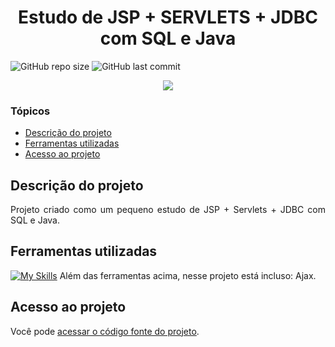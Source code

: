# <h1 align="center"> Estudo de JSP + SERVLETS + JDBC com SQL e Java </h1>
![GitHub repo size](https://img.shields.io/github/repo-size/PedroQueiroz1/EstudoDeJSPeServlets?style=plastic)
![GitHub last commit](https://img.shields.io/github/last-commit/PedroQueiroz1/EstudoDeJSPeServlets?style=plastic)

<p align="center">
   <img src="http://img.shields.io/static/v1?label=STATUS&message=EM%20DESENVOLVIMENTO&color=RED&style=for-the-badge" #vitrinedev/>
</p>

### Tópicos 

- [Descrição do projeto](#descrição-do-projeto)
- [Ferramentas utilizadas](#ferramentas-utilizadas)
- [Acesso ao projeto](#acesso-ao-projeto)

## Descrição do projeto 

<p align="justify">
  Projeto criado como um pequeno estudo de JSP + Servlets + JDBC com SQL e Java.

 
## Ferramentas utilizadas
[![My Skills](https://skillicons.dev/icons?i=java,postgres,bootstrap,html,css,js)](https://skillicons.dev)
Além das ferramentas acima, nesse projeto está incluso: Ajax.

## Acesso ao projeto

Você pode [acessar o código fonte do projeto](https://github.com/PedroQueiroz1/EstudoDeJSPeServlets).
